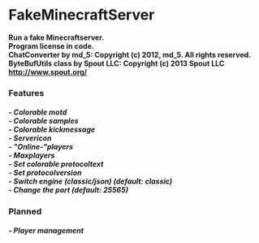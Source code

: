 <html>
<h1>FakeMinecraftServer</h1>

**Run a fake Minecraftserver.**<br />
**Program license in code.**<br/>
**ChatConverter by md_5: Copyright (c) 2012, md_5. All rights reserved.**<br />
**ByteBufUtils class by Spout LLC: Copyright (c) 2013 Spout LLC <http://www.spout.org/>**
<br />
<h3>Features<h5 />
  - Colorable motd<br />
  - Colorable samples<br />
  - Colorable kickmessage<br />
  - Servericon<br />
  - "Online-"players<br />
  - Maxplayers<br />
  - Set colorable protocoltext<br />
  - Set protocolversion<br />
  - Switch engine (classic/json) (default: classic)<br />
  - Change the port (default: 25565)<br />

<h3>Planned<h5 />
  - Player management
</html>
